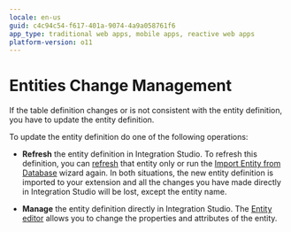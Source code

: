 ```yaml
---
locale: en-us
guid: c4c94c54-f617-401a-9074-4a9a058761f6
app_type: traditional web apps, mobile apps, reactive web apps
platform-version: o11
---
```


# Entities Change Management

If the table definition changes or is not consistent with the entity definition, you have to update the entity definition.  

To update the entity definition do one of the following operations:

* **Refresh** the entity definition in Integration Studio. To refresh this definition, you can [refresh](<entity-refresh.md>) that entity only or run the [Import Entity from Database](<entity-import-from-database.md>) wizard again. In both situations, the new entity definition is imported to your extension and all the changes you have made directly in Integration Studio will be lost, except the entity name.

* **Manage** the entity definition directly in Integration Studio. The [Entity editor](<../../../ref/integration-studio/editor/entity.md>) allows you to change the properties and attributes of the entity.
